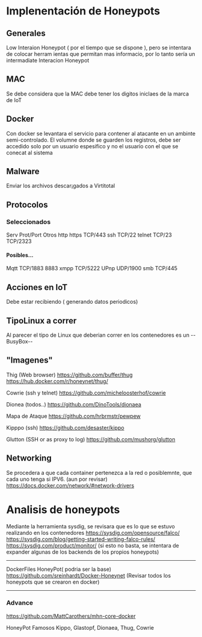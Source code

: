 # Implenentación de Honeypots
## Generales
Low Interaion Honeypot ( por el tiempo que se dispone ), pero se intentara de colocar herram
ientas que permitan mas informacio, por lo tanto sería un intermadiate Interacion Honeypot

## MAC
Se debe considera que la MAC debe tener los digitos iniclaes de la marca de IoT

## Docker
Con docker se levantara el servicio para contener al atacante en un ambinte semi-controlado.
El volumne donde se guarden los registros, debe ser accedido solo por un usuario espesifico y no el usuario con el que se conecat al sistema

## Malware
Enviar los archivos descar¡gados a Virtitotal

## Protocolos
### Seleccionados
Serv    Prot/Port   Otros
http
https   TCP/443
ssh     TCP/22
telnet TCP/23       TCP/2323

#### Posibles...
Mqtt    TCP/1883 8883
xmpp    TCP/5222
UPnp    UDP/1900
smb     TCP/445


## Acciones en IoT
Debe estar recibiendo ( generando datos periodicos)

## TipoLinux a correr
Al parecer el tipo de Linux que deberian correr en los contenedores es un
--BusyBox--

## "Imagenes"
Thig (Web browser)
https://github.com/buffer/thug
https://hub.docker.com/r/honeynet/thug/

Cowrie (ssh y telnet)
https://github.com/micheloosterhof/cowrie

Dionea (todos..)
https://github.com/DinoTools/dionaea

Mapa de Ataque
https://github.com/hrbrmstr/pewpew

Kipppo (ssh)
https://github.com/desaster/kippo

Glutton (SSH or as proxy to log)
https://github.com/mushorg/glutton

## Networking
Se procedera a que cada container pertenezca a la red o posiblemnte, que cada uno tenga si IPV6. (aun por revisar)
https://docs.docker.com/network/#network-drivers


# Analisis de honeypots
Mediante la herramienta sysdig, se revisara que es lo que se estuvo realizando en los contenedores
https://sysdig.com/opensource/falco/
https://sysdig.com/blog/getting-started-writing-falco-rules/
https://sysdig.com/product/monitor/
(si esto no basta, se intentara de expander algunas de los backends de los propios honeypots)

---

DockerFiles HoneyPot( podria ser la base)
https://github.com/sreinhardt/Docker-Honeynet
(Revisar todos los honeypots que se crearon en docker)



---
### Advance
https://github.com/MattCarothers/mhn-core-docker

HoneyPot Famosos
Kippo, Glastopf, Dionaea, Thug, Cowrie
